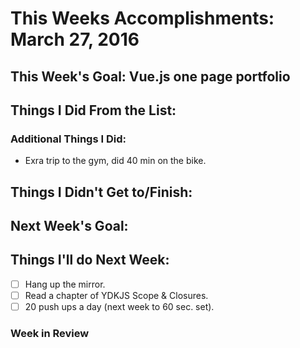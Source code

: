 # This Weeks Accomplishments: March 27, 2016

## This Week's Goal: Vue.js one page portfolio

## Things I Did From the List:

### Additional Things I Did:

- Exra trip to the gym, did 40 min on the bike.

## Things I Didn't Get to/Finish:

## Next Week's Goal: 

## Things I'll do Next Week:

- [ ] Hang up the mirror.
- [ ] Read a chapter of YDKJS Scope & Closures.
- [ ] 20 push ups a day (next week to 60 sec. set).

### Week in Review